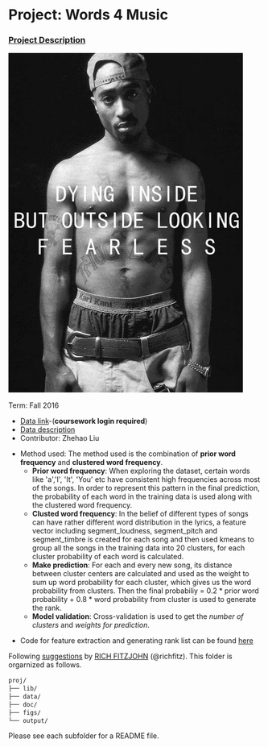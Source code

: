 # Project: Words 4 Music

### [Project Description](doc/project4_desc.md)

![image](figs/2pac.jpg)

Term: Fall 2016

+ [Data link](https://courseworks2.columbia.edu/courses/11849/files/folder/Project_Files?preview=763391)-(**coursework login required**)
+ [Data description](doc/readme.html)
+ Contributor: Zhehao Liu

- Method used: The method used is the combination of **prior word frequency** and **clustered word frequency**. 
  - **Prior word frequency**: When exploring the dataset, certain words like 'a','I', 'It', 'You' etc have consistent high frequencies across most of the songs. In order to represent this pattern in the final prediction, the probability of each word in the training data is used along with the clustered word frequency.
  - **Clusted word frequency**: In the belief of different types of songs can have rather different word distribution in the lyrics, a feature vector including segment_loudness, segment_pitch and segment_timbre is created for each song and then used kmeans to group all the songs in the training data into 20 clusters, for each cluster probability of each word is calculated.
  - **Make prediction**: For each and every new song, its distance between cluster centers are calculated and used as the weight to sum up word probability for each cluster, which gives us the word probability from clusters. Then the final probabiliy = 0.2 * prior word probability + 0.8 * word probability from cluster is used to generate the rank.
  - **Model validation**: Cross-validation is used to get the _number of clusters_ and _weights for prediction_.

+ Code for feature extraction and generating rank list can be found [here](lib/) 

Following [suggestions](http://nicercode.github.io/blog/2013-04-05-projects/) by [RICH FITZJOHN](http://nicercode.github.io/about/#Team) (@richfitz). This folder is orgarnized as follows.

```
proj/
├── lib/
├── data/
├── doc/
├── figs/
└── output/
```

Please see each subfolder for a README file.

